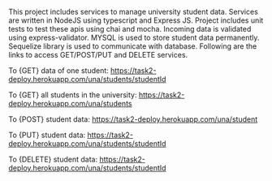 This project includes services to manage university student data.
Services are written in NodeJS using typescript and Express JS.
Project includes unit tests to test these apis using chai and mocha.
Incoming data is validated using express-validator.
MYSQL is used to store student data permanently.
Sequelize library is used to communicate with database.
Following are the links to access GET/POST/PUT and DELETE services.

To {GET} data of one student:
https://task2-deploy.herokuapp.com/una/students/studentId

To {GET} all students in the university:
https://task2-deploy.herokuapp.com/una/students

To {POST} student data:
https://task2-deploy.herokuapp.com/una/student

To {PUT} student data:
https://task2-deploy.herokuapp.com/una/students/studentId

To {DELETE} student data:
https://task2-deploy.herokuapp.com/una/students/studentId

